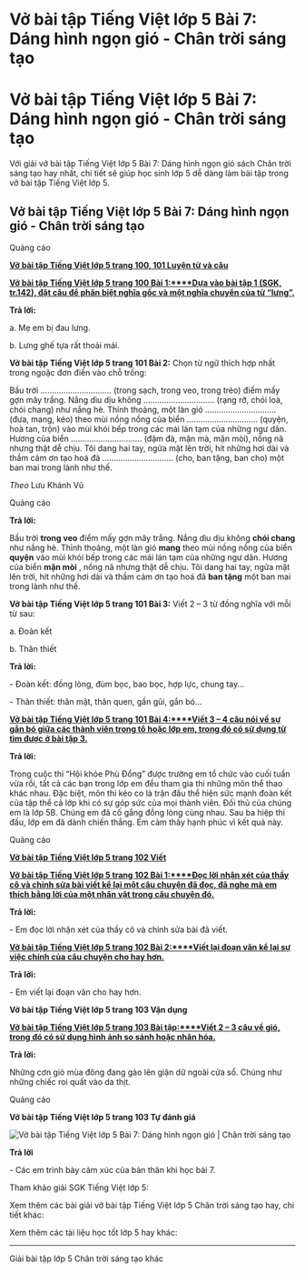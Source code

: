 # Vở bài tập Tiếng Việt lớp 5 Bài 7: Dáng hình ngọn gió - Chân trời sáng tạo

# Vở bài tập Tiếng Việt lớp 5 Bài 7: Dáng hình ngọn gió - Chân trời sáng tạo

Với giải vở bài tập Tiếng Việt lớp 5 Bài 7: Dáng hình ngọn gió sách Chân trời sáng tạo hay nhất, chi tiết sẽ giúp học sinh lớp 5 dễ dàng làm bài tập trong vở bài tập Tiếng Việt lớp 5.

## Vở bài tập Tiếng Việt lớp 5 Bài 7: Dáng hình ngọn gió - Chân trời sáng tạo

Quảng cáo

[**Vở bài tập Tiếng Việt lớp 5 trang 100, 101 Luyện từ và câu**](https://vietjack.com/vbt-tieng-viet-5-ct/luyen-tu-va-cau-trang-100-vbt-tieng-viet-5-tap-1.jsp)

[**Vở bài tập Tiếng Việt lớp 5 trang 100 Bài 1:****Dựa vào bài tập 1 (SGK, tr.142), đặt câu để phân biệt nghĩa gốc và một nghĩa chuyển của từ “lưng”.**](https://vietjack.com/vbt-tieng-viet-5-ct/dua-vao-bai-tap-1-dat-cau-de-phan-biet-nghia-goc-va-mot-vm.jsp)

**Trả lời:**

a. Mẹ em bị đau lưng.

b. Lưng ghế tựa rất thoải mái.

**Vở bài tập Tiếng Việt lớp 5 trang 101 Bài 2:** Chọn từ ngữ thích hợp nhất trong ngoặc đơn điền vào chỗ trống:

Bầu trời ............................... (trong sạch, trong veo, trong trẻo) điểm mấy gợn mây trắng. Nắng dìu dịu không ............................... (rạng rỡ, chói loà, chói chang) như nắng hè. Thỉnh thoảng, một làn gió ............................... (đưa, mang, kéo) theo mùi nồng nồng của biển ............................... (quyện, hoà tan, trộn) vào mùi khói bếp trong các mái lán tạm của những ngư dân. Hương của biển ............................... (đậm đà, mặn mà, mặn mòi), nồng nã nhưng thật dễ chịu. Tôi dang hai tay, ngửa mặt lên trời, hít những hơi dài và thầm cảm ơn tạo hoá đã ............................... (cho, ban tặng, ban cho) một ban mai trong lành như thế.

_Theo_ Lưu Khánh Vũ

Quảng cáo

**Trả lời:**

Bầu trời **trong veo** điểm mấy gợn mây trắng. Nắng dìu dịu không **chói chang** như nắng hè. Thỉnh thoảng, một làn gió **mang** theo mùi nồng nồng của biển **quyện** vào mùi khói bếp trong các mái lán tạm của những ngư dân. Hương của biển **mặn mòi** , nồng nã nhưng thật dễ chịu. Tôi dang hai tay, ngửa mặt lên trời, hít những hơi dài và thầm cảm ơn tạo hoá đã **ban tặng** một ban mai trong lành như thế.

**Vở bài tập Tiếng Việt lớp 5 trang 101 Bài 3:** Viết 2 – 3 từ đồng nghĩa với mỗi từ sau:

a. Đoàn kết

b. Thân thiết

**Trả lời:**

\- Đoàn kết: đồng lòng, đùm bọc, bao bọc, hợp lực, chung tay...

\- Thân thiết: thân mật, thân quen, gần gũi, gắn bó...

[**Vở bài tập Tiếng Việt lớp 5 trang 101 Bài 4:****Viết 3 – 4 câu nói về sự gắn bó giữa các thành viên trong tổ hoặc lớp em, trong đó có sử dụng từ tìm được ở bài tập 3.**](https://vietjack.com/vbt-tieng-viet-5-ct/viet-3-4-cau-noi-ve-su-gan-bo-giua-cac-thanh-vien-trong-vm.jsp)

**Trả lời:**

Trong cuộc thi “Hội khỏe Phù Đổng” được trường em tổ chức vào cuối tuần vừa rồi, tất cả các bạn trong lớp em đều tham gia thi những môn thể thao khác nhau. Đặc biệt, môn thi kéo co là trận đấu thể hiện sức mạnh đoàn kết của tập thể cả lớp khi có sự góp sức của mọi thành viên. Đối thủ của chúng em là lớp 5B. Chúng em đã cố gắng đồng lòng cùng nhau. Sau ba hiệp thi đấu, lớp em đã dành chiến thắng. Em cảm thấy hạnh phúc vì kết quả này.

Quảng cáo

[**Vở bài tập Tiếng Việt lớp 5 trang 102 Viết**](https://vietjack.com/vbt-tieng-viet-5-ct/viet-trang-102-vbt-tieng-viet-5-tap-1.jsp)

[**Vở bài tập Tiếng Việt lớp 5 trang 102 Bài 1:****Đọc lời nhận xét của thầy cô và chỉnh sửa bài viết kể lại một câu chuyện đã đọc, đã nghe mà em thích bằng lời của một nhân vật trong câu chuyện đó.**](https://vietjack.com/vbt-tieng-viet-5-ct/doc-loi-nhan-xet-cua-thay-co-va-chinh-sua-bai-viet-ke-vm.jsp)

**Trả lời:**

\- Em đọc lời nhận xét của thầy cô và chỉnh sửa bài đã viết.

[**Vở bài tập Tiếng Việt lớp 5 trang 102 Bài 2:****Viết lại đoạn văn kể lại sự việc chính của câu chuyện cho hay hơn.**](https://vietjack.com/vbt-tieng-viet-5-ct/viet-lai-doan-van-ke-lai-su-viec-chinh-cua-cau-chuyen-cho-hay-hon-vm.jsp)

**Trả lời:**

\- Em viết lại đoạn văn cho hay hơn.

**Vở bài tập Tiếng Việt lớp 5 trang 103 Vận dụng**

[**Vở bài tập Tiếng Việt lớp 5 trang 103 Bài tập:****Viết 2 – 3 câu về gió, trong đó có sử dụng hình ảnh so sánh hoặc nhân hóa.**](https://vietjack.com/vbt-tieng-viet-5-ct/viet-2-3-cau-ve-gio-trong-do-co-su-dung-hinh-anh-so-sanh-vm.jsp)

**Trả lời:**

Những cơn gió mùa đông đang gào lên giận dữ ngoài cửa sổ. Chúng như những chiếc roi quất vào da thịt.

Quảng cáo

**Vở bài tập Tiếng Việt lớp 5 trang 103 Tự đánh giá**

![Vở bài tập Tiếng Việt lớp 5 Bài 7: Dáng hình ngọn gió | Chân trời sáng tạo](https://vietjack.com/vbt-tieng-viet-5-ct/images/bai-7-dang-hinh-ngon-gio.PNG)

**Trả lời**

\- Các em trình bày cảm xúc của bản thân khi học bài 7.

Tham khảo giải SGK Tiếng Việt lớp 5:

Xem thêm các bài giải vở bài tập Tiếng Việt lớp 5 Chân trời sáng tạo hay, chi tiết khác:

Xem thêm các tài liệu học tốt lớp 5 hay khác:

* * *

Giải bài tập lớp 5 Chân trời sáng tạo khác
